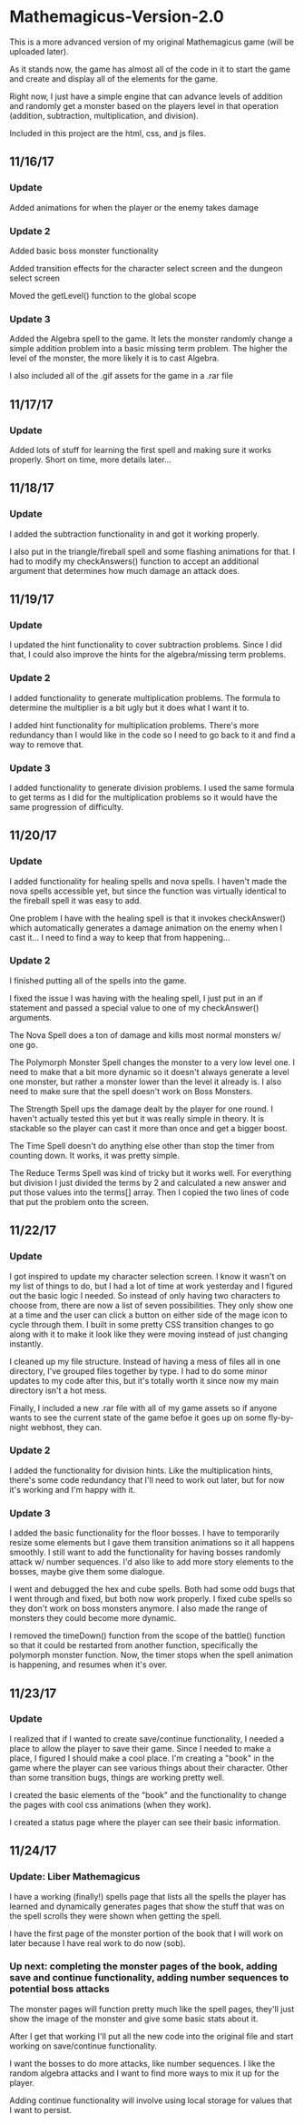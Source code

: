 # Mathemagicus-Version-2.0

This is a more advanced version of my original Mathemagicus game (will be uploaded later). 

As it stands now, the game has almost all of the code in it to start the game and create and display all of the elements for the game. 

Right now, I just have a simple engine that can advance levels of addition and randomly get a monster based on the players level in that operation (addition, subtraction, multiplication, and division). 

Included in this project are the html, css, and js files.

## 11/16/17

### Update 

Added animations for when the player or the enemy takes damage

### Update 2 

Added basic boss monster functionality

Added transition effects for the character select screen and the dungeon select screen

Moved the getLevel() function to the global scope

### Update 3

Added the Algebra spell to the game. It lets the monster randomly change a simple addition problem into a basic missing term problem. The higher the level of the monster, the more likely it is to cast Algebra.

I also included all of the .gif assets for the game in a .rar file

## 11/17/17

### Update

Added lots of stuff for learning the first spell and making sure it works properly. Short on time, more details later...

## 11/18/17

### Update

I added the subtraction functionality in and got it working properly.

I also put in the triangle/fireball spell and some flashing animations for that. I had to modify my checkAnswers() function to accept an additional argument that determines how much damage an attack does.

## 11/19/17

### Update

I updated the hint functionality to cover subtraction problems. Since I did that, I could also improve the hints for the algebra/missing term problems. 

### Update 2

I added functionality to generate multiplication problems. The formula to determine the multiplier is a bit ugly but it does what I want it to.

I added hint functionality for multiplication problems. There's more redundancy than I would like in the code so I need to go back to it and find a way to remove that.

### Update 3

I added functionality to generate division problems. I used the same formula to get terms as I did for the multiplication problems so it would have the same progression of difficulty.

## 11/20/17

### Update

I added functionality for healing spells and nova spells. I haven't made the nova spells accessible yet, but since the function was virtually identical to the fireball spell it was easy to add. 

One problem I have with the healing spell is that it invokes checkAnswer() which automatically generates a damage animation on the enemy when I cast it... I need to find a way to keep that from happening...

### Update 2

I finished putting all of the spells into the game.

I fixed the issue I was having with the healing spell, I just put in an if statement and passed a special value to one of my checkAnswer() arguments.

The Nova Spell does a ton of damage and kills most normal monsters w/ one go.

The Polymorph Monster Spell changes the monster to a very low level one. I need to make that a bit more dynamic so it doesn't always generate a level one monster, but rather a monster lower than the level it already is. I also need to make sure that the spell doesn't work on Boss Monsters.

The Strength Spell ups the damage dealt by the player for one round. I haven't actually tested this yet but it was really simple in theory. It is stackable so the player can cast it more than once and get a bigger boost.

The Time Spell doesn't do anything else other than stop the timer from counting down. It works, it was pretty simple.

The Reduce Terms Spell was kind of tricky but it works well. For everything but division I just divided the terms by 2 and calculated a new answer and put those values into the terms[] array. Then I copied the two lines of code that put the problem onto the screen.

## 11/22/17

### Update

I got inspired to update my character selection screen. I know it wasn't on my list of things to do, but I had a lot of time at work yesterday and I figured out the basic logic I needed. So instead of only having two characters to choose from, there are now a list of seven possibilities. They only show one at a time and the user can click a button on either side of the mage icon to cycle through them. I built in some pretty CSS transition changes to go along with it to make it look like they were moving instead of just changing instantly. 

I cleaned up my file structure. Instead of having a mess of files all in one directory, I've grouped files together by type. I had to do some minor updates to my code after this, but it's totally worth it since now my main directory isn't a hot mess.

Finally, I included a new .rar file with all of my game assets so if anyone wants to see the current state of the game befoe it goes up on some fly-by-night webhost, they can.

### Update 2

I added the functionality for division hints. Like the multiplication hints, there's some code redundancy that I'll need to work out later, but for now it's working and I'm happy with it.

### Update 3

I added the basic functionality for the floor bosses. I have to temporarily resize some elements but I gave them transition animations so it all happens smoothly. I still want to add the functionality for having bosses randomly attack w/ number sequences. I'd also like to add more story elements to the bosses, maybe give them some dialogue.

I went and debugged the hex and cube spells. Both had some odd bugs that I went through and fixed, but both now work properly. I fixed cube spells so they don't work on boss monsters anymore. I also made the range of monsters they could become more dynamic.

I removed the timeDown() function from the scope of the battle() function so that it could be restarted from another function, specifically the polymorph monster function. Now, the timer stops when the spell animation is happening, and resumes when it's over.

## 11/23/17

### Update

I realized that if I wanted to create save/continue functionality, I needed a place to allow the player to save their game. Since I needed to make a place, I figured I should make a cool place. I'm creating a "book" in the game where the player can see various things about their character. Other than some transition bugs, things are working pretty well.

I created the basic elements of the "book" and the functionality to change the pages with cool css animations (when they work).

I created a status page where the player can see their basic information.

## 11/24/17

### Update: Liber Mathemagicus

I have a working (finally!) spells page that lists all the spells the player has learned and dynamically generates pages that show the stuff that was on the spell scrolls they were shown when getting the spell.

I have the first page of the monster portion of the book that I will work on later because I have real work to do now (sob).

### Up next: completing the monster pages of the book, adding save and continue functionality, adding number sequences to potential boss attacks

The monster pages will function pretty much like the spell pages, they'll just show the image of the monster and give some basic stats about it. 

After I get that working I'll put all the new code into the original file and start working on save/continue functionality.

I want the bosses to do more attacks, like number sequences. I like the random algebra attacks and I want to find more ways to mix it up for the player.

Adding continue functionality will involve using local storage for values that I want to persist.
